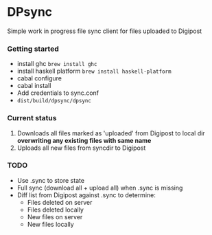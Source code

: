 # DPsync

Simple work in progress file sync client for files uploaded to Digipost

### Getting started

* install ghc	```brew install ghc```
* install haskell platform	```brew install haskell-platform```
* cabal configure
* cabal install
* Add credentials to sync.conf
* ```dist/build/dpsync/dpsync```

### Current status

1. Downloads all files marked as 'uploaded' from Digipost to local dir **overwriting any existing files with same name**
2. Uploads all new files from syncdir to Digipost

### TODO
* Use .sync to store state
* Full sync (download all + upload all) when .sync is missing
* Diff list from Digipost against .sync to determine:
  * Files deleted on server
  * Files deleted locally
  * New files on server
  * New files locally

